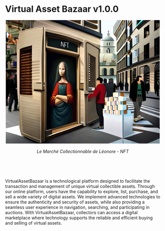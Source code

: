 # Virtual Asset Bazaar v1.0.0


<p align="center"> 
 <img src="VAB.jpg" width="500" height="400" alt="Image">
</p>
<p align="center"><i>Le Marché Collectionnable de Léonore - NFT</i></p>

<br><br><br>

VirtualAssetBazaar is a technological platform designed to facilitate the transaction and management of unique virtual collectible assets. Through our online platform, users have the capability to explore, list, purchase, and sell a wide variety of digital assets. We implement advanced technologies to ensure the authenticity and security of assets, while also providing a seamless user experience in navigation, searching, and participating in auctions. With VirtualAssetBazaar, collectors can access a digital marketplace where technology supports the reliable and efficient buying and selling of virtual assets.
